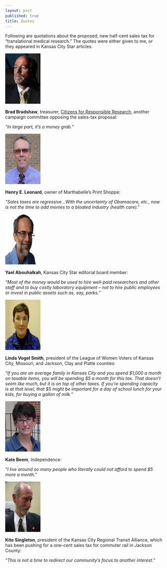 ```yaml
---
layout: post
published: true
title: Quotes
---
```


Following are quotations about the proposed, new half-cent sales tax for “translational medical research.” The quotes were either given to me, or they appeared in Kansas City Star articles.

<div class="media">
  <img src="/img/bradshaw.jpg" class="img-responsive pull-left">
  <div class="media-body">
    <p><strong>Brad Bradshaw</strong>, treasurer, <a href="http://www.responsiblecures.com/">Citizens for Responsible Research</a>, another campaign committee opposing the sales-tax proposal:</p>
    <p><em>“In large part, it’s a money grab.”</em></p>
  </div>
</div>

<div class="media">
  <img src="/img/leonard.jpg" height="161" width="113" class="img-responsive pull-left">
  <div class="media-body">
    <p><strong>Henry E. Leonard</strong>, owner of Marthabelle’s Print Shoppe:</p>
    <p><em>“Sales taxes are regressive…With the uncertainty of Obamacare, etc., now is not the time to add monies to a bloated industry (health care).”</em></p>
  </div>
</div>

<div class="media">
  <img src="/img/abouhalkah.jpg" height="161" width="113" class="img-responsive pull-left">
  <div class="media-body">
    <p><strong>Yael Abouhalkah</strong>, Kansas City Star editorial board member:</p>
    <p><em>“Most of the money would be used to hire well-paid researchers and other staff and to buy costly laboratory equipment – not to hire public employees or invest in public assets such as, say, parks.”</em></p>
  </div>
</div>

<div class="media">
  <img src="/img/VogelSmith.jpg" height="161" width="113" class="img-responsive pull-left">
  <div class="media-body">
    <p><strong>Linda Vogel Smith</strong>, president of the League of Women Voters of Kansas City, Missouri, and Jackson, Clay and Platte counties:</p>
    <p><em>“If you are an average family in Kansas City and you spend $1,000 a month on taxable items, you will be spending $5 a month for this tax. That doesn’t seem like much, but it is on top of other taxes. If you’re spending capacity is at that level, that $5 might be important for a day of school lunch for your kids, for buying a gallon of milk.”</em></p>
  </div>
</div>

<div class="media">
  <img src="/img/katebeem.jpg" height='161' width='113' class='img-responsive pull-left'>
  <div class="media-body">
    <p><strong>Kate Beem</strong>, Independence:</p>
    <p><em>“I live around so many people who literally could not afford to spend $5 more a month.”</em></p>
  </div>
</div>

<div class="media">
<img src="/img/singleton.jpg" height="161" width="113" class="pull-left img-responsive">

  <div class="media-body">
    <p><strong>Kite Singleton</strong>, president of the Kansas City Regional Transit Alliance, which has been pushing for a one-cent sales tax for commuter rail in Jackson County:</p>
    <p><em>“This is not a time to redirect our community’s focus to another interest.”</em></p>
  </div>
</div>

